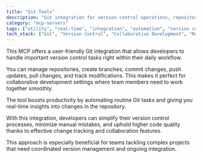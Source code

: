 ```yaml
---
title: "Git Tools"
description: "Git integration for version control operations, repository management, and change tracking in collaborative development."
category: "mcp-servers"
tags: ["utility", "real-time", "integration", "automation", "version control", "collaboration", "repository management"]
tech_stack: ["Git", "Version Control", "Collaborative Development", "Repository Management", "Continuous Integration"]
---
```


This MCP offers a user-friendly Git integration that allows developers to handle important version control tasks right within their daily workflow.

You can manage repositories, create branches, commit changes, push updates, pull changes, and track modifications. This makes it perfect for collaborative development settings where team members need to work together smoothly.

The tool boosts productivity by automating routine Git tasks and giving you real-time insights into changes in the repository.

With this integration, developers can simplify their version control processes, minimize manual mistakes, and uphold higher code quality thanks to effective change tracking and collaboration features.

This approach is especially beneficial for teams tackling complex projects that need coordinated version management and ongoing integration.